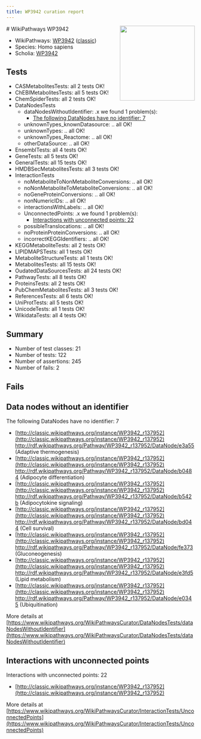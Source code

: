 ```yaml
---
title: WP3942 curation report
---
```


<img style="float: right; width: 200px" src="https://upload.wikimedia.org/wikipedia/commons/thumb/8/83/Wplogo_with_text_500.png/640px-Wplogo_with_text_500.png" />
# WikiPathways WP3942

* WikiPathways: [WP3942](https://wikipathways.org/pathways/WP3942) ([classic](https://classic.wikipathways.org/instance/WP3942))
* Species: Homo sapiens
* Scholia: [WP3942](https://scholia.toolforge.org/wikipathways/WP3942)
## Tests
* CASMetabolitesTests: all 2 tests OK!
* ChEBIMetabolitesTests: all 5 tests OK!
* ChemSpiderTests: all 2 tests OK!
* DataNodesTests
    * dataNodesWithoutIdentifier: .x we found 1 problem(s):
        * [The following DataNodes have no identifier: 7](#d2d32fa6)
    * unknownTypes_knownDatasource: .. all OK!
    * unknownTypes: .. all OK!
    * unknownTypes_Reactome: .. all OK!
    * otherDataSource: .. all OK!
* EnsemblTests: all 4 tests OK!
* GeneTests: all 5 tests OK!
* GeneralTests: all 15 tests OK!
* HMDBSecMetabolitesTests: all 3 tests OK!
* InteractionTests
    * noMetaboliteToNonMetaboliteConversions: .. all OK!
    * noNonMetaboliteToMetaboliteConversions: .. all OK!
    * noGeneProteinConversions: .. all OK!
    * nonNumericIDs: .. all OK!
    * interactionsWithLabels: .. all OK!
    * UnconnectedPoints: .x we found 1 problem(s):
        * [Interactions with unconnected points: 22](#7f1d4098)
    * possibleTranslocations: .. all OK!
    * noProteinProteinConversions: .. all OK!
    * incorrectKEGGIdentifiers: .. all OK!
* KEGGMetaboliteTests: all 2 tests OK!
* LIPIDMAPSTests: all 1 tests OK!
* MetaboliteStructureTests: all 1 tests OK!
* MetabolitesTests: all 15 tests OK!
* OudatedDataSourcesTests: all 24 tests OK!
* PathwayTests: all 8 tests OK!
* ProteinsTests: all 2 tests OK!
* PubChemMetabolitesTests: all 3 tests OK!
* ReferencesTests: all 6 tests OK!
* UniProtTests: all 5 tests OK!
* UnicodeTests: all 1 tests OK!
* WikidataTests: all 4 tests OK!


## Summary

* Number of test classes: 21
* Number of tests: 122
* Number of assertions: 245
* Number of fails: 2

## Fails

<a name="d2d32fa6" />

## Data nodes without an identifier

The following DataNodes have no identifier: 7

* [http://classic.wikipathways.org/instance/WP3942_r137952](http://classic.wikipathways.org/instance/WP3942_r137952) http://rdf.wikipathways.org/Pathway/WP3942_r137952/DataNode/e3a55 (Adaptive thermogenesis)
* [http://classic.wikipathways.org/instance/WP3942_r137952](http://classic.wikipathways.org/instance/WP3942_r137952) http://rdf.wikipathways.org/Pathway/WP3942_r137952/DataNode/b0484 (Adipocyte differentiation)
* [http://classic.wikipathways.org/instance/WP3942_r137952](http://classic.wikipathways.org/instance/WP3942_r137952) http://rdf.wikipathways.org/Pathway/WP3942_r137952/DataNode/b542b (Adipocytokine signaling)
* [http://classic.wikipathways.org/instance/WP3942_r137952](http://classic.wikipathways.org/instance/WP3942_r137952) http://rdf.wikipathways.org/Pathway/WP3942_r137952/DataNode/bd044 (Cell survival)
* [http://classic.wikipathways.org/instance/WP3942_r137952](http://classic.wikipathways.org/instance/WP3942_r137952) http://rdf.wikipathways.org/Pathway/WP3942_r137952/DataNode/fe373 (Gluconeogenesis)
* [http://classic.wikipathways.org/instance/WP3942_r137952](http://classic.wikipathways.org/instance/WP3942_r137952) http://rdf.wikipathways.org/Pathway/WP3942_r137952/DataNode/e3fd5 (Lipid metabolism)
* [http://classic.wikipathways.org/instance/WP3942_r137952](http://classic.wikipathways.org/instance/WP3942_r137952) http://rdf.wikipathways.org/Pathway/WP3942_r137952/DataNode/e0345 (Ubiquitination)


More details at [https://www.wikipathways.org/WikiPathwaysCurator/DataNodesTests/dataNodesWithoutIdentifier](https://www.wikipathways.org/WikiPathwaysCurator/DataNodesTests/dataNodesWithoutIdentifier)

<a name="7f1d4098" />

## Interactions with unconnected points

Interactions with unconnected points: 22

* [http://classic.wikipathways.org/instance/WP3942_r137952](http://classic.wikipathways.org/instance/WP3942_r137952)


More details at [https://www.wikipathways.org/WikiPathwaysCurator/InteractionTests/UnconnectedPoints](https://www.wikipathways.org/WikiPathwaysCurator/InteractionTests/UnconnectedPoints)

